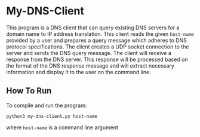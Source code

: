 # My-DNS-Client
This program is a DNS client that can query existing DNS servers for a domain name to IP address translation. This client reads the given ```host-name``` provided by a user and prepares a query message which adheres to DNS protocol specifications. The client creates a UDP socket connection to the server and sends the DNS query message. The client will receive a response from the DNS server. This response will be processed based on the format of the DNS response message and will extract necessary information and display it to the user on the command line.

## How To Run
To compile and run the program:

```python3 my-dns-client.py host-name```

where ```host-name``` is a command line argument
